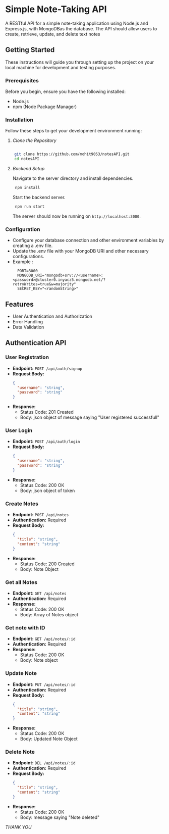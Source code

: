 # Simple Note-Taking API

A RESTful API for a simple note-taking application using Node.js and Express.js, with MongoDBas the database. The API should allow users to create, retrieve, update, and delete text notes


## Getting Started

These instructions will guide you through setting up the project on your local machine for development and testing purposes.

### Prerequisites

Before you begin, ensure you have the following installed:

- Node.js
- npm (Node Package Manager)

### Installation
Follow these steps to get your development environment running:

1. _Clone the Repository_

```bash

    git clone https://github.com/mohit9053/notesAPI.git
    cd notesAPI

```
2. _Backend Setup_

   Navigate to the server directory and install dependencies.

   ```bash
    npm install
   ```

   Start the backend server.

   ```bash
    npm run start
   ```

   The server should now be running on `http://localhost:3000`.


### Configuration

- Configure your database connection and other environment variables by creating a .env file.
- Update the .env file with your MongoDB URI and other necessary configurations.
- Example :
  ```.env
    PORT=3000
    MONGODB_URI="mongodb+srv://<username>:<password>@cluster0.inyacz5.mongodb.net/?retryWrites=true&w=majority"
    SECRET_KEY="<randomString>"
  ```

## Features

- User Authentication and Authorization
- Error Handling
- Data Validation



<!-- API DOCUMENTATION -->
## Authentication API

### User Registration

- **Endpoint:** `POST /api/auth/signup`
- **Request Body:**
  ```json
  {
    "username": "string",
    "password": "string"
  }
  ```
- **Response:**
  - Status Code: 201 Created
  - Body: json object of message saying "User registered successfull"


### User Login

- **Endpoint:** `POST /api/auth/login`
- **Request Body:**
  ```json
  {
    "username": "string",
    "password": "string"
  }
  ```
- **Response:**
  - Status Code: 200 OK
  - Body: json object of token

### Create Notes

- **Endpoint:** `POST /api/notes`
- **Authentication:** Required
- **Request Body:**
  ```json
  {
    "title": "string",
    "content": "string"
  }
  ```
- **Response:**
  - Status Code: 200 Created
  - Body: Note Object

 
### Get all Notes

- **Endpoint:** `GET /api/notes`
- **Authentication:** Required
- **Response:**
  - Status Code: 200 OK
  - Body: Array of Notes object


### Get note with ID

- **Endpoint:** `GET /api/notes/:id`
- **Authentication:** Required
- **Response:**
  - Status Code: 200 OK
  - Body: Note object


### Update Note

- **Endpoint:** `PUT /api/notes/:id`
- **Authentication:** Required
- **Request Body:**
  ```json
  {
    "title": "string",
    "content": "string"
  }
  ```
- **Response:**
  - Status Code: 200 OK
  - Body: Updated Note Object


### Delete Note

- **Endpoint:** `DEL /api/notes/:id`
- **Authentication:** Required
- **Request Body:**
  ```json
  {
    "title": "string",
    "content": "string"
  }
  ```
- **Response:**
  - Status Code: 200 OK
  - Body: message saying "Note deleted"



 *THANK YOU*
